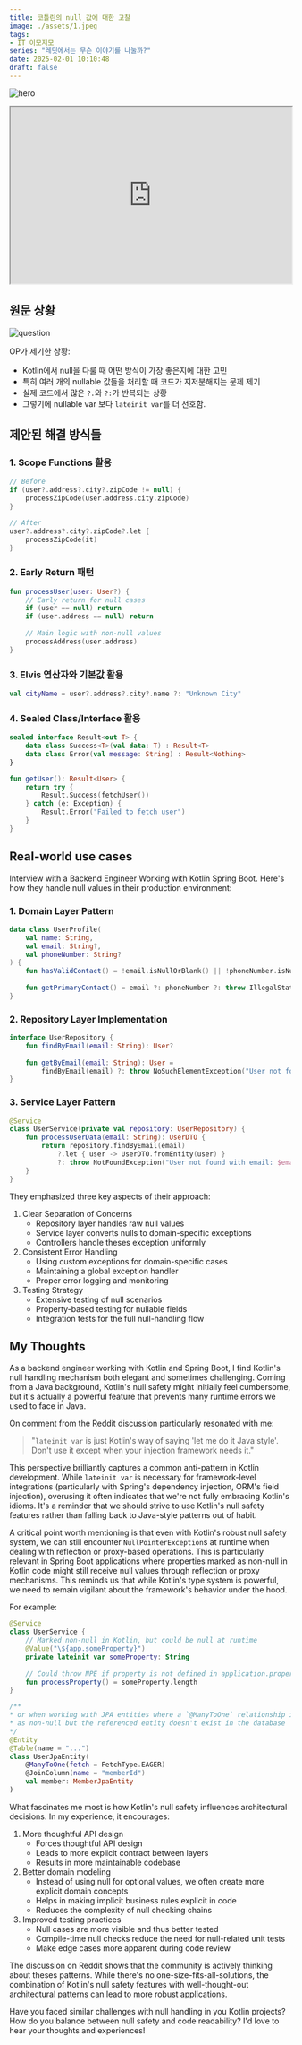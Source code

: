 ```yaml
---
title: 코틀린의 null 값에 대한 고찰
image: ./assets/1.jpeg
tags:
- IT 이모저모
series: "레딧에서는 무슨 이야기를 나눌까?"
date: 2025-02-01 10:10:48
draft: false
---
```


![hero](./assets/1.jpeg)

<iframe src="https://embed.reddit.com/r/Kotlin/comments/1ieifc8/dealing_with_null_values_in_kotlin"    scrolling="no" width="100%" height="316"></iframe>

## 원문 상황

![question](./assets/dealing-with-null-values-in-kotlin.png)

OP가 제기한 상황:

- Kotlin에서 null을 다룰 때 어떤 방식이 가장 좋은지에 대한 고민
- 특히 여러 개의 nullable 값들을 처리할 때 코드가 지저분해지는 문제 제기
- 실제 코드에서 많은 `?.`와 `?:`가 반복되는 상황
- 그렇기에 nullable var 보다 `lateinit var`를 더 선호함.

## 제안된 해결 방식들

### 1. Scope Functions 활용

```kotlin
// Before
if (user?.address?.city?.zipCode != null) {
    processZipCode(user.address.city.zipCode)
}

// After
user?.address?.city?.zipCode?.let { 
    processZipCode(it)
}
```

### 2. Early Return 패턴

```kotlin
fun processUser(user: User?) {
    // Early return for null cases
    if (user == null) return
    if (user.address == null) return
    
    // Main logic with non-null values
    processAddress(user.address)
}
```

### 3. Elvis 연산자와 기본값 활용

```kotlin
val cityName = user?.address?.city?.name ?: "Unknown City"
```

### 4. Sealed Class/Interface 활용

```kotlin
sealed interface Result<out T> {
    data class Success<T>(val data: T) : Result<T>
    data class Error(val message: String) : Result<Nothing>
}

fun getUser(): Result<User> {
    return try {
        Result.Success(fetchUser())
    } catch (e: Exception) {
        Result.Error("Failed to fetch user")
    }
}
```

## Real-world use cases

Interview with a Backend Engineer Working with Kotlin Spring Boot. Here's how they handle null values in their production environment:

### 1. Domain Layer Pattern

```kotlin
data class UserProfile(
    val name: String,
    val email: String?,
    val phoneNumber: String?
) {
    fun hasValidContact() = !email.isNullOrBlank() || !phoneNumber.isNullOrBlank()
    
    fun getPrimaryContact() = email ?: phoneNumber ?: throw IllegalStateException("No contact available")
}
```

### 2. Repository Layer Implementation

```kotlin
interface UserRepository {
    fun findByEmail(email: String): User?
    
    fun getByEmail(email: String): User = 
        findByEmail(email) ?: throw NoSuchElementException("User not found")
}
```

### 3. Service Layer Pattern

```kotlin
@Service
class UserService(private val repository: UserRepository) {
    fun processUserData(email: String): UserDTO {
        return repository.findByEmail(email)
            ?.let { user -> UserDTO.fromEntity(user) }
            ?: throw NotFoundException("User not found with email: $email")
    }
}
```

They emphasized three key aspects of their approach:

1. Clear Separation of Concerns
    - Repository layer handles raw null values
    - Service layer converts nulls to domain-specific exceptions
    - Controllers handle theses exception uniformly
2. Consistent Error Handling
    - Using custom exceptions for domain-specific cases
    - Maintaining a global exception handler
    - Proper error logging and monitoring
3. Testing Strategy
    - Extensive testing of null scenarios
    - Property-based testing for nullable fields
    - Integration tests for the full null-handling flow

## My Thoughts

As a backend engineer working with Kotlin and Spring Boot, I find Kotlin's null handling mechanism both elegant and sometimes challenging. Coming from a Java background, Kotlin's null safety might initially feel cumbersome, but it's actually a powerful feature that prevents many runtime errors we used to face in Java.

On comment from the Reddit discussion particularly resonated with me:

> "`lateinit var` is just Kotlin's way of saying 'let me do it Java style'. Don't use it except when your injection framework needs it."

This perspective brilliantly captures a common anti-pattern in Kotlin development. While `lateinit var` is necessary for framework-level integrations (particularly with Spring's dependency injection, ORM's field injection), overusing it often indicates that we're not fully embracing Kotlin's idioms. It's a reminder that we should strive to use Kotlin's null safety features rather than falling back to Java-style patterns out of habit.

A critical point worth mentioning is that even with Kotlin's robust null safety system, we can still encounter `NullPointerException`s at runtime when dealing with reflection or proxy-based operations. This is particularly relevant in Spring Boot applications where properties marked as non-null in Kotlin code might still receive null values through reflection or proxy mechanisms. This reminds us that while Kotlin's type system is powerful, we need to remain vigilant about the framework's behavior under the hood.

For example:

```kotlin
@Service
class UserService {
    // Marked non-null in Kotlin, but could be null at runtime
    @Value("\${app.someProperty}")
    private lateinit var someProperty: String
    
    // Could throw NPE if property is not defined in application.properties
    fun processProperty() = someProperty.length
}

/**
* or when working with JPA entities where a `@ManyToOne` relationship is marked
* as non-null but the referenced entity doesn't exist in the database
*/
@Entity
@Table(name = "...")
class UserJpaEntity(
    @ManyToOne(fetch = FetchType.EAGER)
    @JoinColumn(name = "memberId")
    val member: MemberJpaEntity
)
```

What fascinates me most is how Kotlin's null safety influences architectural decisions. In my experience, it encourages:

1. More thoughtful API design
    - Forces thoughtful API design
    - Leads to more explicit contract between layers
    - Results in more maintainable codebase
2. Better domain modeling
    - Instead of using null for optional values, we often create more explicit domain concepts
    - Helps in making implicit business rules explicit in code
    - Reduces the complexity of null checking chains
3. Improved testing practices
    - Null cases are more visible and thus better tested
    - Compile-time null checks reduce the need for null-related unit tests
    - Make edge cases more apparent during code review

The discussion on Reddit shows that the community is actively thinking about theses patterns. While there's no one-size-fits-all-solutions, the combination of Kotlin's null safety features with well-thought-out architectural patterns can lead to more robust applications.

Have you faced similar challenges with null handling in you Kotlin projects? How do you balance between null safety and code readability? I'd love to hear your thoughts and experiences!